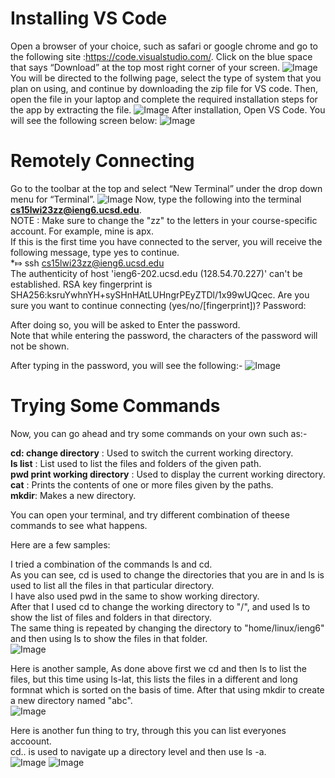 # Installing VS Code 
Open a browser of your choice, such as safari or google chrome and go to the following site :https://code.visualstudio.com/. Click on the blue space that says “Download” at the top most right corner of your screen.
![Image](ss2.png)
You will be directed to the follwing page, select the type of system that you plan on using, and continue by downloading the zip file for VS code. Then, open the file in your laptop and complete the required installation steps for the app by extracting the file.
![Image](ss3.png)
After installation, Open VS Code. You will see the following screen below:
![Image](ss1.png)

# Remotely Connecting
Go to the toolbar at the top and select “New Terminal” under the drop down menu for “Terminal”. 
![Image](ss4.png)
Now, type the following into the terminal **cs15lwi23zz@ieng6.ucsd.edu**. <br>
NOTE : Make sure to change the "zz" to  the letters in your course-specific account. For example, mine is apx.<br>
If this is the first time you have connected to the server, you will receive the following message, type yes to continue. <br>
*⤇ ssh cs15lwi23zz@ieng6.ucsd.edu <br>
The authenticity of host 'ieng6-202.ucsd.edu (128.54.70.227)' can't be established.
RSA key fingerprint is SHA256:ksruYwhnYH+sySHnHAtLUHngrPEyZTDl/1x99wUQcec.
Are you sure you want to continue connecting (yes/no/[fingerprint])? 
Password: 

After doing so, you will be asked to Enter the password. <br>
Note that while entering the password, the characters of the password will not be shown.

After typing in the password, you will see the following:-
![Image](ss5.png)



# Trying Some Commands
Now, you can go ahead and try some commands on your own such as:-

**cd: change directory** : Used to switch the current working directory.<br>
**ls list**  : List used to list the files and folders of the given path.<br>
**pwd print working directory** : Used to display the current working directory.<br>
**cat** : Prints the contents of one or more files given by the paths.<br>
**mkdir**: Makes a new directory.<br>

You can open your terminal, and try different combination of theese commands to see what happens.<br>

Here are a few samples: <br>

I tried a combination of the commands ls and cd.<br>
As you can see, cd is used to change the directories that you are in and ls is used to list all the files in that particular directory. <br>
I have also used pwd in the same to show working directory. <br>
After that I used cd to change the working directory to "/", and used ls to show the list of files and folders in that directory. <br>
The same thing is repeated by changing the directory to "home/linux/ieng6" and then using ls to show the files in that folder.<br>
![Image](sss1.png)

Here is another sample, As done above first we cd and then ls to list the files, but this time using ls-lat, this lists the files in a different and long formnat which is sorted on the basis of time. After that using mkdir to create a new directory named "abc". <br>
![Image](sss2.png)

Here is another fun thing to try, through this you can list everyones accoount. <br>
cd.. is used to navigate up a directory level and then use ls -a. <br>
![Image](ss6.png)
![Image](ss7.png)








  

